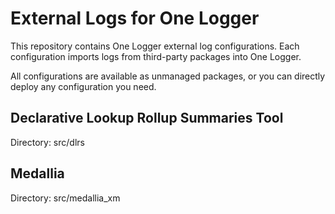 # External Logs for One Logger

This repository contains One Logger external log configurations.
Each configuration imports logs from third-party packages into One Logger.

All configurations are available as unmanaged packages, 
or you can directly deploy any configuration you need.

## Declarative Lookup Rollup Summaries Tool

Directory: src/dlrs

## Medallia

Directory: src/medallia_xm

